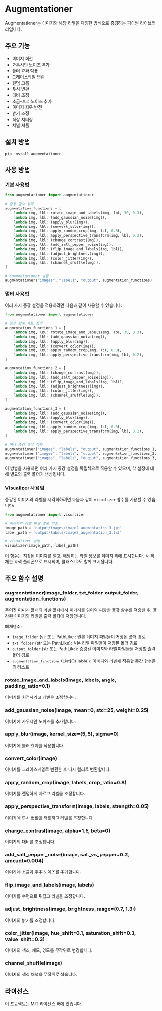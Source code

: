 # Augmentationer

Augmentationer는 이미지와 해당 라벨을 다양한 방식으로 증강하는 파이썬 라이브러리입니다.

## 주요 기능

- 이미지 회전
- 가우시안 노이즈 추가
- 블러 효과 적용
- 그레이스케일 변환
- 랜덤 크롭
- 투시 변환
- 대비 조정
- 소금-후추 노이즈 추가
- 이미지 좌우 반전
- 밝기 조정
- 색상 지터링
- 채널 셔플

## 설치 방법

```
pip install augmentationer
```

## 사용 방법

### 기본 사용법

```python
from augmentationer import augmentationer

# 증강 함수 정의
augmentation_functions = [
    lambda img, lbl: rotate_image_and_labels(img, lbl, 30, 0.3),
    lambda img, lbl: (add_gaussian_noise(img)),
    lambda img, lbl: (apply_blur(img)),
    lambda img, lbl: (convert_color(img)),
    lambda img, lbl: apply_random_crop(img, lbl, 0.8),
    lambda img, lbl: apply_perspective_transform(img, lbl, 0.2),
    lambda img, lbl: (change_contrast(img)),
    lambda img, lbl: (add_salt_pepper_noise(img)),
    lambda img, lbl: (flip_image_and_labels(img, lbl)),
    lambda img, lbl: (adjust_brightness(img)),
    lambda img, lbl: (color_jitter(img)),
    lambda img, lbl: (channel_shuffle(img)),
]

# augmentationer 실행
augmentationer("images", "labels", "output", augmentation_functions)
```

### 멀티 사용법

여러 가지 증강 설정을 적용하려면 다음과 같이 사용할 수 있습니다:

```python
from augmentationer import augmentationer

# 증강 함수 세트 정의
augmentation_functions_1 = [
    lambda img, lbl: rotate_image_and_labels(img, lbl, 30, 0.3),
    lambda img, lbl: (add_gaussian_noise(img)),
    lambda img, lbl: (apply_blur(img)),
    lambda img, lbl: (convert_color(img)),
    lambda img, lbl: apply_random_crop(img, lbl, 0.8),
    lambda img, lbl: apply_perspective_transform(img, lbl, 0.2),
]

augmentation_functions_2 = [
    lambda img, lbl: (change_contrast(img)),
    lambda img, lbl: (add_salt_pepper_noise(img)),
    lambda img, lbl: (flip_image_and_labels(img, lbl)),
    lambda img, lbl: (adjust_brightness(img)),
    lambda img, lbl: (color_jitter(img)),
    lambda img, lbl: (channel_shuffle(img)),
]

augmentation_functions_3 = [
    lambda img, lbl: (add_gaussian_noise(img)),
    lambda img, lbl: (apply_blur(img)),
    lambda img, lbl: (convert_color(img)),
    lambda img, lbl: apply_random_crop(img, lbl, 0.8),
    lambda img, lbl: apply_perspective_transform(img, lbl, 0.2),
]

# 여러 증강 설정 적용
augmentationer("images", "labels", "output", augmentation_functions_1, "augmentation_1")
augmentationer("images", "labels", "output", augmentation_functions_2, "augmentation_2")
augmentationer("images", "labels", "output", augmentation_functions_3, "augmentation_3")
```

이 방법을 사용하면 여러 가지 증강 설정을 독립적으로 적용할 수 있으며, 각 설정에 대해 별도의 출력 폴더가 생성됩니다.

### Visualizer 사용법

증강된 이미지와 라벨을 시각화하려면 다음과 같이 `visualizer` 함수를 사용할 수 있습니다:

```python
from augmentationer import visualizer

# 이미지와 라벨 파일 경로 지정
image_path = 'output/images/image2_augmentation_3.jpg'
label_path = 'output/labels/image2_augmentation_3.txt'

# visualizer 실행
visualizer(image_path, label_path)
```

이 함수는 지정된 이미지를 열고, 해당하는 라벨 정보를 이미지 위에 표시합니다. 각 객체는 녹색 폴리곤으로 표시되며, 클래스 ID도 함께 표시됩니다.

## 주요 함수 설명

### augmentationer(image_folder, txt_folder, output_folder, augmentation_functions)

주어진 이미지 폴더와 라벨 폴더에서 이미지를 읽어와 다양한 증강 함수를 적용한 후, 증강된 이미지와 라벨을 출력 폴더에 저장합니다.

매개변수:

- `image_folder` (str 또는 PathLike): 원본 이미지 파일들이 저장된 폴더 경로
- `txt_folder` (str 또는 PathLike): 원본 라벨 파일들이 저장된 폴더 경로
- `output_folder` (str 또는 PathLike): 증강된 이미지와 라벨 파일들을 저장할 출력 폴더 경로
- `augmentation_functions` (List[Callable]): 이미지와 라벨에 적용할 증강 함수들의 리스트

### rotate_image_and_labels(image, labels, angle, padding_ratio=0.1)

이미지를 회전시키고 라벨을 조정합니다.

### add_gaussian_noise(image, mean=0, std=25, weight=0.25)

이미지에 가우시안 노이즈를 추가합니다.

### apply_blur(image, kernel_size=(5, 5), sigma=0)

이미지에 블러 효과를 적용합니다.

### convert_color(image)

이미지를 그레이스케일로 변환한 후 다시 컬러로 변환합니다.

### apply_random_crop(image, labels, crop_ratio=0.8)

이미지를 랜덤하게 자르고 라벨을 조정합니다.

### apply_perspective_transform(image, labels, strength=0.05)

이미지에 투시 변환을 적용하고 라벨을 조정합니다.

### change_contrast(image, alpha=1.5, beta=0)

이미지의 대비를 조정합니다.

### add_salt_pepper_noise(image, salt_vs_pepper=0.2, amount=0.004)

이미지에 소금과 후추 노이즈를 추가합니다.

### flip_image_and_labels(image, labels)

이미지를 수평으로 뒤집고 라벨을 조정합니다.

### adjust_brightness(image, brightness_range=(0.7, 1.3))

이미지의 밝기를 조정합니다.

### color_jitter(image, hue_shift=0.1, saturation_shift=0.3, value_shift=0.3)

이미지의 색조, 채도, 명도를 무작위로 변경합니다.

### channel_shuffle(image)

이미지의 색상 채널을 무작위로 섞습니다.

## 라이선스

이 프로젝트는 MIT 라이선스 하에 있습니다.
